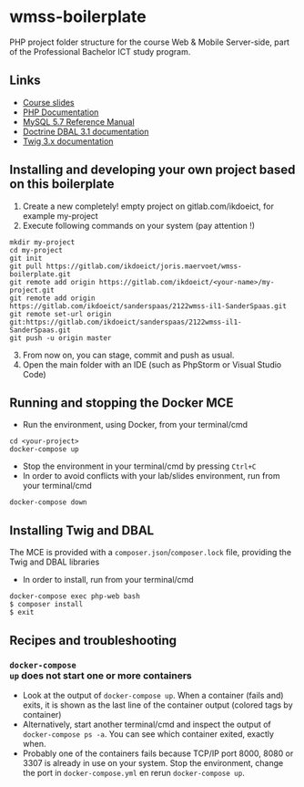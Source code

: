 # wmss-boilerplate
PHP project folder structure for the course Web &amp; Mobile Server-side, part of the Professional Bachelor ICT study program.

## Links

* [Course slides](https://intern.ikdoeict.be/apps/leercentrum/courses/wmss-course-materials/)
* [PHP Documentation](https://www.php.net/docs.php)
* [MySQL 5.7 Reference Manual](https://dev.mysql.com/doc/refman/5.7/en/)
* [Doctrine DBAL 3.1 documentation](https://www.doctrine-project.org/projects/doctrine-dbal/en/latest/index.html)
* [Twig 3.x documentation](https://twig.symfony.com/doc/3.x/)
<!-- [bramus/router documentation](https://github.com/bramus/router) --> 

## Installing and developing your own project based on this boilerplate

1. Create a new completely! empty project on gitlab.com/ikdoeict, for example my-project
2. Execute following commands on your system (pay attention !)
```shell
mkdir my-project
cd my-project
git init
git pull https://gitlab.com/ikdoeict/joris.maervoet/wmss-boilerplate.git
git remote add origin https://gitlab.com/ikdoeict/<your-name>/my-project.git
git remote add origin https://gitlab.com/ikdoeict/sanderspaas/2122wmss-il1-SanderSpaas.git
git remote set-url origin git:https://gitlab.com/ikdoeict/sanderspaas/2122wmss-il1-SanderSpaas.git
git push -u origin master
```
3. From now on, you can stage, commit and push as usual.
4. Open the main folder with an IDE (such as PhpStorm or Visual Studio Code)

## Running and stopping the Docker MCE

* Run the environment, using Docker, from your terminal/cmd
```shell
cd <your-project>
docker-compose up
```
* Stop the environment in your terminal/cmd by pressing <code>Ctrl+C</code>
* In order to avoid conflicts with your lab/slides environment, run from your terminal/cmd
```shell
docker-compose down
```

## Installing Twig and DBAL

The MCE is provided with a `composer.json`/`composer.lock` file, providing the Twig and DBAL libraries
* In order to install, run from your terminal/cmd
```shell
docker-compose exec php-web bash
$ composer install
$ exit
```

<!--## About the autoloader

`composer.json` is configured such that the classes in "src/" (and subfolders), and the file "config/database.php" are autoloaded.
* This means there is no need to require these classes anymore in your `public/*.php` scripts.
* You can extend this list yourself in `composer.json`
* When you changed this list, or you created some new classes, let composer know from your terminal/cmd:
```shell
docker exec -it <webcontainer-id> bash
$ composer dump-autoload
$ exit
```-->

## Recipes and troubleshooting

### <code>docker-compose up</code> does not start one or more containers
* Look at the output of <code>docker-compose up</code>. When a container (fails and) exits, it is shown as the last line of the container output (colored tags by container)
* Alternatively, start another terminal/cmd and inspect the output of <code>docker-compose ps -a</code>. You can see which container exited, exactly when.
* Probably one of the containers fails because TCP/IP port 8000, 8080 or 3307 is already in use on your system. Stop the environment, change the port in <code>docker-compose.yml</code> en rerun <code>docker-compose up</code>.


